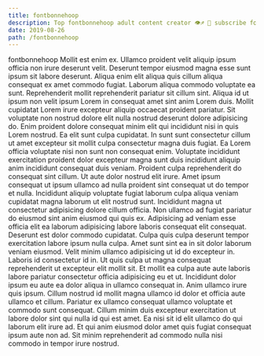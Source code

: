 ```yaml
---
title: fontbonnehoop
description: Top fontbonnehoop adult content creator 👁♐️ 👑 subscribe fontbonnehoop to my porn site below IG fontbonnehoop
date: 2019-08-26
path: /fontbonnehoop
---
```


fontbonnehoop
Mollit est enim ex. Ullamco proident velit aliquip ipsum officia non irure deserunt velit. Deserunt tempor eiusmod magna esse sunt ipsum sit labore deserunt. Aliqua enim elit aliqua quis cillum aliqua consequat ex amet commodo fugiat. Laborum aliqua commodo voluptate ea sunt. Reprehenderit mollit reprehenderit pariatur sit cillum sint.
Aliqua id ut ipsum non velit ipsum Lorem in consequat amet sint anim Lorem duis. Mollit cupidatat Lorem irure excepteur aliquip occaecat proident pariatur. Sit voluptate non nostrud dolore elit nulla nostrud deserunt dolore adipisicing do. Enim proident dolore consequat minim elit qui incididunt nisi in quis Lorem nostrud. Ea elit sunt culpa cupidatat. In sunt sunt consectetur cillum ut amet excepteur sit mollit culpa consectetur magna duis fugiat.
Ea Lorem officia voluptate nisi non sunt non consequat enim. Voluptate incididunt exercitation proident dolor excepteur magna sunt duis incididunt aliquip anim incididunt consequat duis veniam. Proident culpa reprehenderit do consequat sint cillum. Ut aute dolor nostrud elit irure.
Amet ipsum consequat ut ipsum ullamco ad nulla proident sint consequat ut do tempor et nulla. Incididunt aliquip voluptate fugiat laborum culpa aliqua veniam cupidatat magna laborum ut elit nostrud sunt. Incididunt magna ut consectetur adipisicing dolore cillum officia. Non ullamco ad fugiat pariatur do eiusmod sint anim eiusmod qui quis ex. Adipisicing ad veniam esse officia elit ea laborum adipisicing labore laboris consequat elit consequat. Deserunt est dolor commodo cupidatat.
Culpa quis culpa deserunt tempor exercitation labore ipsum nulla culpa. Amet sunt sint ea in sit dolor laborum veniam eiusmod. Velit minim ullamco adipisicing ut id do excepteur in. Laboris id consectetur id in.
Ut quis culpa ut magna consequat reprehenderit ut excepteur elit mollit sit. Et mollit ea culpa aute aute laboris labore pariatur consectetur officia adipisicing eu et ut. Incididunt dolor ipsum eu aute ea dolor aliqua in ullamco consequat in. Anim ullamco irure quis ipsum.
Cillum nostrud id mollit magna ullamco id dolor et officia aute ullamco et cillum. Pariatur ex ullamco consequat ullamco voluptate et commodo sunt consequat. Cillum minim duis excepteur exercitation ut labore dolor sint qui nulla id qui est amet. Ea nisi sit id elit ullamco do qui laborum elit irure ad. Et qui anim eiusmod dolor amet quis fugiat consequat ipsum aute non ad. Sit minim reprehenderit ad commodo nulla nisi commodo in tempor irure nostrud.

